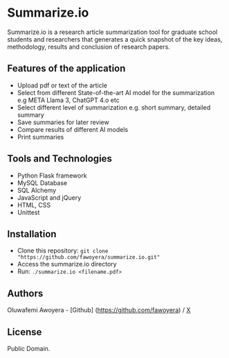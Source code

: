 # Summarize.io
Summarize.io is a research article summarization tool for graduate school students and researchers that generates a quick snapshot of the key ideas, methodology, results and conclusion of research papers.

## Features of the application
* Upload pdf or text of the article
* Select from different State-of-the-art AI model for the summarization e.g META Llama 3, ChatGPT 4.o etc
* Select different level of summarization e.g. short summary, detailed summary
* Save summaries for later review
* Compare results of different AI models
* Print summaries

## Tools and Technologies
* Python Flask framework
* MySQL Database
* SQL Alchemy
* JavaScript and jQuery
* HTML, CSS
* Unittest

## Installation
* Clone this repository: `git clone "https://github.com/fawoyera/summarize.io.git"`
* Access the summarize.io directory
* Run: `./summarize.io <filename.pdf>`

## Authors
Oluwafemi Awoyera - [Github] (https://github.com/fawoyera) / [X](https://x.com/femiawoyera)  

## License
Public Domain.
